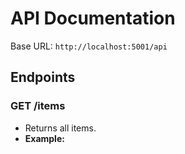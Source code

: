 # API Documentation

Base URL: `http://localhost:5001/api`

## Endpoints

### GET /items

- Returns all items.
- **Example:**
